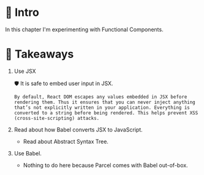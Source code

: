 # 🔰 Intro

In this chapter I'm experimenting with Functional Components.

# 🥡 Takeaways

1.  Use JSX

    🛡️ It is safe to embed user input in JSX.

        By default, React DOM escapes any values embedded in JSX before rendering them. Thus it ensures that you can never inject anything that’s not explicitly written in your application. Everything is converted to a string before being rendered. This helps prevent XSS (cross-site-scripting) attacks.

2.  Read about how Babel converts JSX to JavaScript.

    - Read about Abstract Syntax Tree.

3.  Use Babel.
    - Nothing to do here because Parcel comes with Babel out-of-box.
